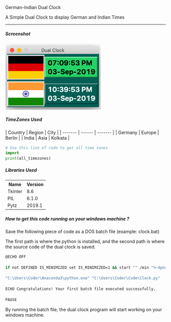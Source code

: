 German-Indian Dual Clock

A Simple Dual Clock to display German and Indian Times

___

<h5>Screenshot</h5>
<img src='Images/Dual%20Clock.png' width=300>

<h5>TimeZones Used</h5>
| Country | Region | City    |
| ------- | ------ | ------- |
| Germany | Europe | Berlin  |
| India   | Asia   | Kolkata |




```python
# Use this line of code to get all time zones
import 
print(all_timezones)
```

<h5>Libraries Used</h5>
<table>
  <th>Name</th>
  <th>Version</th>
  <tr>
    <td>Tkinter</td>
    <td>8.6</td>
  </tr>
  <tr>
    <td>PIL</td>
    <td>  6.1.0 </td>
  </tr>
  <tr>
    <td>Pytz</td>
    <td>  2019.1 </td>
  </tr>
  </table>

<h5>How to get this code running on your windows machine ?</h5>
Save the following piece of code as a DOS batch file (example: clock.bat)

The first path is where the python is installed, and the second path is where the source code of the dual clock is saved.

``` bash
@ECHO OFF

if not DEFINED IS_MINIMIZED set IS_MINIMIZED=1 && start "" /min "%~dpnx0" %* && exit

"C:\Users\Coder\Anaconda3\python.exe" "C:\Users\Coder\Code\Clock.py"

ECHO Congratulations! Your first batch file executed successfully.

PAUSE
```

By running the batch file, the dual clock program will start working on your windows machine.
